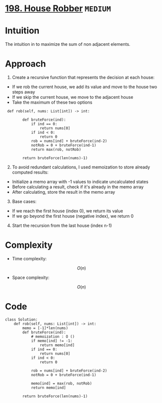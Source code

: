 # [198. House Robber](https://leetcode.com/problems/house-robber/description/?envType=study-plan-v2&envId=dynamic-programming) `MEDIUM`

# Intuition
<!-- Describe your first thoughts on how to solve this problem. -->
The intuition in to maximize the sum of non adjacent elements.
# Approach
<!-- Describe your approach to solving the problem. -->
1. Create a recursive function that represents the decision at each house:

- If we rob the current house, we add its value and move to the house two steps away
- If we skip the current house, we move to the adjacent house
- Take the maximum of these two options
```python3[]
 def rob(self, nums: List[int]) -> int:

        def bruteForce(ind):
            if ind == 0:
                return nums[0]
            if ind < 0:
                return 0
            rob = nums[ind] + bruteForce(ind-2)
            notRob = 0 + bruteForce(ind-1)
            return max(rob, notRob)

        return bruteForce(len(nums)-1)
```
2. To avoid redundant calculations, I used memoization to store already computed results:

- Initialize a memo array with -1 values to indicate uncalculated states
- Before calculating a result, check if it's already in the memo array
- After calculating, store the result in the memo array

3. Base cases:

- If we reach the first house (index 0), we return its value
- If we go beyond the first house (negative index), we return 0


4. Start the recursion from the last house (index n-1)
# Complexity
- Time complexity:
<!-- Add your time complexity here, e.g. $$O(n)$$ -->
$$O(n)$$
- Space complexity:
<!-- Add your space complexity here, e.g. $$O(n)$$ -->
$$O(n)$$
# Code
```python3 []
class Solution:
    def rob(self, nums: List[int]) -> int:
        memo = [-1]*len(nums)
        def bruteForce(ind):
            # memoization : O ()
            if memo[ind] != -1:
                return memo[ind]
            if ind == 0:
                return nums[0]
            if ind < 0:
                return 0

            rob = nums[ind] + bruteForce(ind-2)
            notRob = 0 + bruteForce(ind-1)

            memo[ind] = max(rob, notRob)
            return memo[ind]

        return bruteForce(len(nums)-1)            
```
